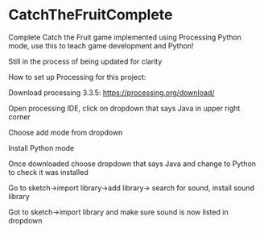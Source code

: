 # CatchTheFruitComplete
Complete Catch the Fruit game implemented using Processing Python mode, use this to teach game development and Python!

Still in the process of being updated for clarity

How to set up Processing for this project:

Download processing 3.3.5: https://processing.org/download/

Open processing IDE, click on dropdown that says Java in upper right corner

Choose add mode from dropdown

Install Python mode

Once downloaded choose dropdown that says Java and change to Python to check it was installed

Go to sketch->import library->add library-> search for sound,  install sound library

Got to sketch->import library and make sure sound is now listed in dropdown


